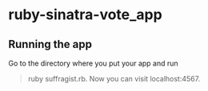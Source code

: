 # ruby-sinatra-vote_app

## Running the app
Go to the directory where you put your app and run 
> ruby suffragist.rb. 
Now you can visit 
> localhost:4567.
